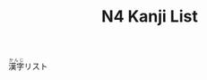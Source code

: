 ﻿---
layout: default
title: N4 Kanji List
parent: <ruby>漢字<rt>かんじ</rt></ruby> Kanji
has_children: true
---

<ruby>漢字<rt>かんじ</rt></ruby>リスト
